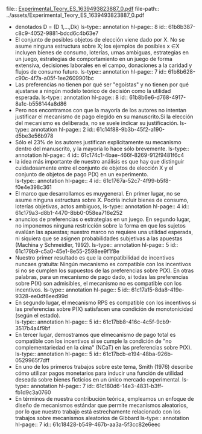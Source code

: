 file:: [Experimental_Teory_ES_1639493823887_0.pdf](../assets/Experimental_Teory_ES_1639493823887_0.pdf)
file-path:: ../assets/Experimental_Teory_ES_1639493823887_0.pdf

- denotados D = (D 1,...,Dk)
  ls-type:: annotation
  hl-page:: 8
  id:: 61b8b387-c8c9-4052-9881-bdcd6c4b63e7
- El  conjunto  de  posibles objetos  de  elección  viene dado  por X.  No  se  asume  ninguna estructura sobre X; los ejemplos de posibles x ∈X incluyen bienes de consumo, loterías, urnas ambiguas, estrategias en un juego, estrategias de comportamiento en un juego de forma  extensiva,  decisiones  laborales  en  el  campo,  donaciones  a  la  caridad  y  flujos  de consumo futuro.
  ls-type:: annotation
  hl-page:: 7
  id:: 61b8b628-c90c-4f7a-a05f-1ee2609901bc
- Las preferencias no tienen por qué ser "egoístas"  y  no  tienen  por  qué  ajustarse  a  ningún  modelo  teórico  de  decisión  como  la utilidad esperada.
  ls-type:: annotation
  hl-page:: 8
  id:: 61b8b6e6-d768-4917-8a1c-b556144a8d86
- Pero nos encontramos con que la mayoría de los autores no intentan justificar el mecanismo de pago elegido en su manuscrito.Si la elección del mecanismo es deliberada, no se suele indicar su justificación.
  ls-type:: annotation
  hl-page:: 2
  id:: 61c14f88-9b3b-45f2-a190-d5be3e56b978
- Sólo el 23% de los autores justifican explícitamente su mecanismo dentro del manuscrito, y la mayoría lo hace sólo brevemente.
  ls-type:: annotation
  hl-page:: 4
  id:: 61c174c1-4bae-466f-8269-912f9481f6c4
- la idea más importante de nuestro análisis es que hay que distinguir cuidadosamente entre el conjunto de objetos de elección X y el conjunto de objetos de pago P(X)  en  un  experimento.  
  ls-type:: annotation
  hl-page:: 4
  id:: 61c1767a-52c7-4f99-b5f8-f0e4e398c361
- El  marco  que  desarrollamos  es  muygeneral.  En  primer  lugar,  no  se  asume  ninguna estructura sobre X. Podría incluir bienes de consumo, loterías objetivas, actos ambiguos, 
  ls-type:: annotation
  hl-page:: 4
  id:: 61c179a3-d8b1-4470-8bb0-058ea716e252
- anuncios  de  preferencias  o  estrategias  en  un  juego.  En  segundo  lugar,  no  imponemos ninguna restricción sobre la forma en que los sujetos evalúan las apuestas; nuestro marco no requiere una utilidad esperada, ni siquiera que se asignen probabilidades subjetivas a las apuestas (Machina y Schmeidler, 1992).
  ls-type:: annotation
  hl-page:: 5
  id:: 61c179b9-c5a0-45e1-8e55-2598ee9f1f8e
- Nuestro  primer  resultado  es  que  la  compatibilidad  de  incentivos  nuncaes  gratuita: Ningún mecanismo es compatible con los incentivos si no se cumplen los supuestos de las preferencias sobre P(X). En otras palabras, para un mecanismo de pago dado, si todas las preferencias sobre P(X) son admisibles, el mecanismo no es compatible con los incentivos. 
  ls-type:: annotation
  hl-page:: 5
  id:: 61c17a15-8da8-419e-9328-ee0df6eed99d
- En segundo lugar, el mecanismo RPS es compatible con los incentivos si las preferencias sobre  P(X) satisfacen  una  condición  de  monotonicidad  (según  el  estado).  
  ls-type:: annotation
  hl-page:: 5
  id:: 61c17bb8-416c-4c5f-9cb9-3517b4a4f9bf
- En tercer lugar, demostramos que elmecanismo de pago total es compatible con los incentivos si se cumple la condición de "no complementariedad en la cima" (NCaT) en  las  preferencias  sobre P(X).  
  ls-type:: annotation
  hl-page:: 5
  id:: 61c17bcb-e194-48ba-926b-0529965f7dff
- En  uno  de  los  primeros  trabajos sobre este tema, Smith (1976) describe cómo utilizar pagos monetarios para inducir una función de utilidad deseada sobre bienes ficticios en un único mercado experimental. 
  ls-type:: annotation
  hl-page:: 7
  id:: 61c180d6-14e3-4831-b3ff-fb1d9c3a0760
- En  términos  de  nuestra  contribución  teórica,  empleamos  un  enfoque  de  diseño  de mecanismos estándar que permite mecanismos aleatorios, por lo que nuestro trabajo está estrechamente  relacionado  con  los  trabajos  sobre  mecanismos  aleatorios  de  Gibbard 
  ls-type:: annotation
  hl-page:: 7
  id:: 61c18428-b549-467b-aa3a-5f3cc82e6eec
